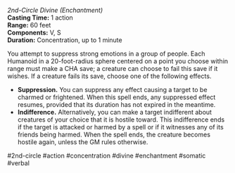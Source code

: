 *2nd-Circle Divine (Enchantment)*  
**Casting Time:** 1 action  
**Range:** 60 feet  
**Components:** V, S  
**Duration:** Concentration, up to 1 minute

You attempt to suppress strong emotions in a group of people. Each Humanoid in a 20-foot-radius sphere centered on a point you choose within range must make a CHA save; a creature can choose to fail this save if it wishes. If a creature fails its save, choose one of the following effects.
* **Suppression.** You can suppress any effect causing a target to be charmed or frightened. When this spell ends, any suppressed effect resumes, provided that its duration has not expired in the meantime.
* **Indifference.** Alternatively, you can make a target indifferent about creatures of your choice that it is hostile toward. This indifference ends if the target is attacked or harmed by a spell or if it witnesses any of its friends being harmed. When the spell ends, the creature becomes hostile again, unless the GM rules otherwise.

#2nd-circle #action #concentration #divine #enchantment #somatic #verbal
